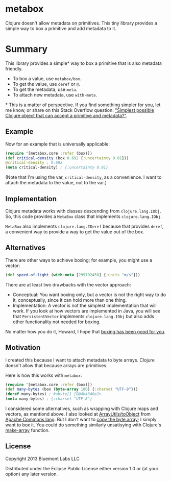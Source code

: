 # metabox

Clojure doesn't allow metadata on primitives. This tiny library provides a
simple way to box a primitive and add metadata to it.

# Summary

This library provides a simple* way to box a primitive that is also metadata friendly.

  * To box a value, use `metabox/box`.
  * To get the value, use `deref` or `@`.
  * To get the metadata, use `meta`.
  * To attach new metadata, use `with-meta`.

\* This is a matter of perspective. If you find something simpler for you, let
me know, or share on this Stack Overflow question: ["Simplest
possible Clojure object that can accept a primitive and metadata?"][stack-o].

[stack-o]: http://stackoverflow.com/questions/20724219/simplest-possible-clojure-object-that-can-accept-a-primitive-and-metadata

## Example

Now for an example that is universally applicable:

```clj
(require '[metabox.core :refer (box)])
(def critical-density (box 0.692 {:uncertainty 0.01}))
@critical-density ; 0.692
(meta critical-density) ; {:uncertainty 0.01}
```

(Note that I'm using the var, `critical-density`, as a convenience. I want to
attach the metadata to the value, not to the var.)

## Implementation

Clojure metadata works with classes descending from `clojure.lang.IObj`. So,
this code provides a `MetaBox` class that implements `clojure.lang.IObj`.

`MetaBox` also implements `clojure.lang.IDeref` because that provides `deref`, a
convenient way to provide a way to get the value out of the box.

## Alternatives

There are other ways to achieve boxing; for example, you might use a vector:

```clj
(def speed-of-light (with-meta [299792458] {:units "m/s"}))
```

There are at least two drawbacks with the vector approach:

  * Conceptual: You want boxing only, but a vector is not the right way to do
    it, conceptually, since it can hold more than one thing.
  * Implementation: A vector is not the simplest implementation that will
    work. If you look at how vectors are implemented in Java, you will see
    that `PersistentVector` implements `clojure.lang.IObj` but also adds other
    functionality not needed for boxing.

No matter how you do it, Howard, I hope that [boxing has been good for you][boxing].

[boxing]: https://www.youtube.com/watch?v=DlT4aFDZ-AM

## Motivation

I created this because I want to attach metadata to byte arrays. Clojure
doesn't allow that because arrays are primitives.

Here is how this works with `metabox`:

```clj
(require '[metabox.core :refer (box)])
(def many-bytes (box (byte-array 100) {:charset "UTF-8"}))
(deref many-bytes) ; #<byte[] [B@4b4340e2>
(meta many-bytes) ; {:charset "UTF-8"}
```

I considered some alternatives, such as wrapping with Clojure maps and
vectors, as mentiond above. I also looked at [ArrayUtils/toObject][AU] from
[Apache Commons lang][ACL]. But I don't want to [copy the byte array]; I
simply want to box it. You could do something similarly unsatisying with
Clojure's [make-array] function.

[AU]: https://commons.apache.org/proper/commons-lang/javadocs/api-3.1/org/apache/commons/lang3/ArrayUtils.html#toObject(byte[])
[ACL]: http://commons.apache.org/proper/commons-lang/
[copy the byte array]: https://github.com/apache/commons-lang/blob/trunk/src/main/java/org/apache/commons/lang3/ArrayUtils.java#L3228
[make-array]: http://clojuredocs.org/clojure_core/clojure.core/make-array

## License

Copyright 2013 Bluemont Labs LLC

Distributed under the Eclipse Public License either version 1.0 or (at
your option) any later version.
